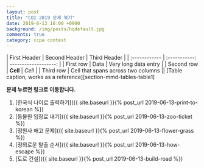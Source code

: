 ```yaml
---
layout: post
title: "COI 2019 문제 복기"
date: 2019-6-13 16:00 +0900
background: /img/posts/hqdefault.jpg
comments: true
category: ccpa contest
---
```


| First Header | Second Header | Third Header | | :------------ | :-----------: | -------------------: | | First row | Data | Very long data entry | | Second row | **Cell** | *Cell* | | Third row | Cell that spans across two columns || [Table caption, works as a reference][section-mmd-tables-table1] 

**문제 누르면 링크로 이동합니다.**

1. [한국식 나이로 출력하기]({{ site.baseurl }}{% post_url 2019-06-13-print-to-korean %})
2. [동물원 입장료 내기]({{ site.baseurl }}{% post_url 2019-06-13-zoo-ticket %})
3. [정원사 해고 문제]({{ site.baseurl }}{% post_url 2019-06-13-flower-grass %})
4. [정의로운 탈출 순서]({{ site.baseurl }}{% post_url 2019-06-13-how-escape %})
5. [도로 건설]({{ site.baseurl }}{% post_url 2019-06-13-build-road %})
